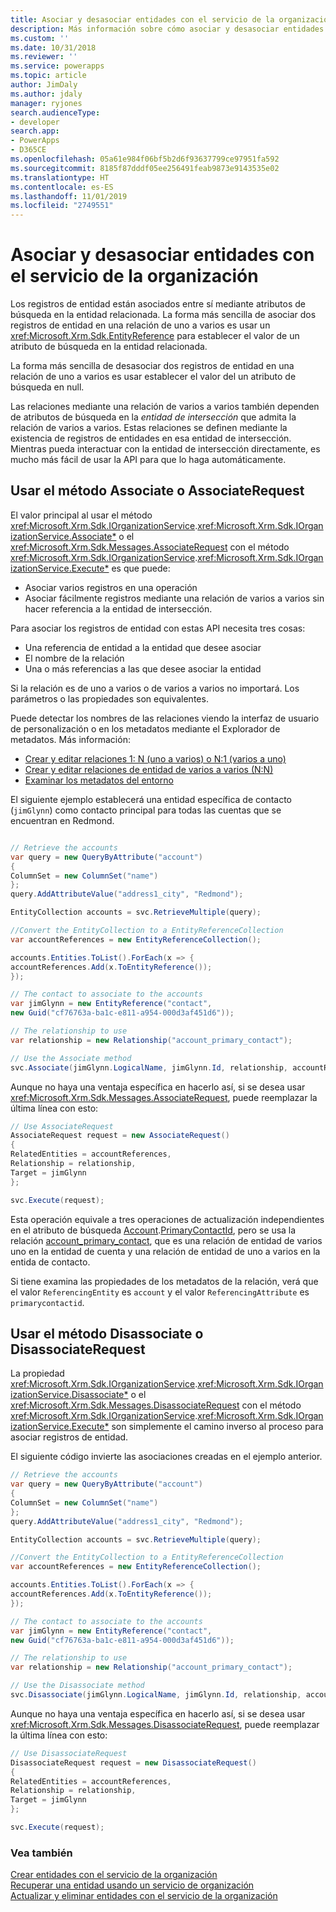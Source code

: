 ```yaml
---
title: Asociar y desasociar entidades con el servicio de la organización (Common Data Service) | Microsoft Docs
description: Más información sobre cómo asociar y desasociar entidades con el servicio de la organización
ms.custom: ''
ms.date: 10/31/2018
ms.reviewer: ''
ms.service: powerapps
ms.topic: article
author: JimDaly
ms.author: jdaly
manager: ryjones
search.audienceType:
- developer
search.app:
- PowerApps
- D365CE
ms.openlocfilehash: 05a61e984f06bf5b2d6f93637799ce97951fa592
ms.sourcegitcommit: 8185f87dddf05ee256491feab9873e9143535e02
ms.translationtype: HT
ms.contentlocale: es-ES
ms.lasthandoff: 11/01/2019
ms.locfileid: "2749551"
---
```

# <a name="associate-and-disassociate-entities-using-the-organization-service"></a>Asociar y desasociar entidades con el servicio de la organización

Los registros de entidad están asociados entre sí mediante atributos de búsqueda en la entidad relacionada. La forma más sencilla de asociar dos registros de entidad en una relación de uno a varios es usar un <xref:Microsoft.Xrm.Sdk.EntityReference> para establecer el valor de un atributo de búsqueda en la entidad relacionada.

La forma más sencilla de desasociar dos registros de entidad en una relación de uno a varios es usar establecer el valor del un atributo de búsqueda en null.

Las relaciones mediante una relación de varios a varios también dependen de atributos de búsqueda en la *entidad de intersección* que admita la relación de varios a varios. Estas relaciones se definen mediante la existencia de registros de entidades en esa entidad de intersección. Mientras pueda interactuar con la entidad de intersección directamente, es mucho más fácil de usar la API para que lo haga automáticamente.

## <a name="use-the-associate-method-or-associaterequest"></a>Usar el método Associate o AssociateRequest

El valor principal al usar el método <xref:Microsoft.Xrm.Sdk.IOrganizationService>.<xref:Microsoft.Xrm.Sdk.IOrganizationService.Associate*> o el <xref:Microsoft.Xrm.Sdk.Messages.AssociateRequest> con el método <xref:Microsoft.Xrm.Sdk.IOrganizationService>.<xref:Microsoft.Xrm.Sdk.IOrganizationService.Execute*> es que puede:

- Asociar varios registros en una operación
- Asociar fácilmente registros mediante una relación de varios a varios sin hacer referencia a la entidad de intersección.

Para asociar los registros de entidad con estas API necesita tres cosas:

- Una referencia de entidad a la entidad que desee asociar
- El nombre de la relación
- Una o más referencias a las que desee asociar la entidad

Si la relación es de uno a varios o de varios a varios no importará. Los parámetros o las propiedades son equivalentes.

Puede detectar los nombres de las relaciones viendo la interfaz de usuario de personalización o en los metadatos mediante el Explorador de metadatos. Más información: 

- [Crear y editar relaciones 1: N (uno a varios) o N:1 (varios a uno)](../../../maker/common-data-service/create-edit-1n-relationships.md)
- [Crear y editar relaciones de entidad de varios a varios (N:N)](../../../maker/common-data-service/create-edit-nn-relationships.md)
- [Examinar los metadatos del entorno](../browse-your-metadata.md)

El siguiente ejemplo establecerá una entidad específica de contacto (`jimGlynn`) como contacto principal para todas las cuentas que se encuentran en Redmond.


```csharp

// Retrieve the accounts
var query = new QueryByAttribute("account")
{
ColumnSet = new ColumnSet("name")
};
query.AddAttributeValue("address1_city", "Redmond");

EntityCollection accounts = svc.RetrieveMultiple(query);

//Convert the EntityCollection to a EntityReferenceCollection
var accountReferences = new EntityReferenceCollection();

accounts.Entities.ToList().ForEach(x => {
accountReferences.Add(x.ToEntityReference());
});

// The contact to associate to the accounts
var jimGlynn = new EntityReference("contact", 
new Guid("cf76763a-ba1c-e811-a954-000d3af451d6"));

// The relationship to use
var relationship = new Relationship("account_primary_contact");

// Use the Associate method
svc.Associate(jimGlynn.LogicalName, jimGlynn.Id, relationship, accountReferences);
```
Aunque no haya una ventaja específica en hacerlo así, si se desea usar <xref:Microsoft.Xrm.Sdk.Messages.AssociateRequest>, puede reemplazar la última línea con esto:


```csharp
// Use AssociateRequest
AssociateRequest request = new AssociateRequest()
{
RelatedEntities = accountReferences,
Relationship = relationship,
Target = jimGlynn
};

svc.Execute(request);
```

Esta operación equivale a tres operaciones de actualización independientes en el atributo de búsqueda [Account](../reference/entities/account.md).[PrimaryContactId](../reference/entities/account.md#BKMK_PrimaryContactId), pero se usa la relación [account_primary_contact](../reference/entities/contact.md#BKMK_account_primary_contact), que es una relación de entidad de varios uno en la entidad de cuenta y una relación de entidad de uno a varios en la entida de contacto.

Si tiene examina las propiedades de los metadatos de la relación, verá que el valor `ReferencingEntity` es `account` y el valor `ReferencingAttribute` es `primarycontactid`.


## <a name="use-the-disassociate-method-or-disassociaterequest"></a>Usar el método Disassociate o DisassociateRequest

La propiedad <xref:Microsoft.Xrm.Sdk.IOrganizationService>.<xref:Microsoft.Xrm.Sdk.IOrganizationService.Disassociate*> o el <xref:Microsoft.Xrm.Sdk.Messages.DisassociateRequest> con el método <xref:Microsoft.Xrm.Sdk.IOrganizationService>.<xref:Microsoft.Xrm.Sdk.IOrganizationService.Execute*> son simplemente el camino inverso al proceso para asociar registros de entidad.

El siguiente código invierte las asociaciones creadas en el ejemplo anterior.


```csharp
// Retrieve the accounts
var query = new QueryByAttribute("account")
{
ColumnSet = new ColumnSet("name")
};
query.AddAttributeValue("address1_city", "Redmond");

EntityCollection accounts = svc.RetrieveMultiple(query);

//Convert the EntityCollection to a EntityReferenceCollection
var accountReferences = new EntityReferenceCollection();

accounts.Entities.ToList().ForEach(x => {
accountReferences.Add(x.ToEntityReference());
});

// The contact to associate to the accounts
var jimGlynn = new EntityReference("contact", 
new Guid("cf76763a-ba1c-e811-a954-000d3af451d6"));

// The relationship to use
var relationship = new Relationship("account_primary_contact");

// Use the Disassociate method
svc.Disassociate(jimGlynn.LogicalName, jimGlynn.Id, relationship, accountReferences);
```
Aunque no haya una ventaja específica en hacerlo así, si se desea usar <xref:Microsoft.Xrm.Sdk.Messages.DisassociateRequest>, puede reemplazar la última línea con esto:

```csharp
// Use DisassociateRequest
DisassociateRequest request = new DisassociateRequest()
{
RelatedEntities = accountReferences,
Relationship = relationship,
Target = jimGlynn
};

svc.Execute(request);
```

### <a name="see-also"></a>Vea también

[Crear entidades con el servicio de la organización](entity-operations-create.md)<br />
[Recuperar una entidad usando un servicio de organización](entity-operations-retrieve.md)<br />
[Actualizar y eliminar entidades con el servicio de la organización](entity-operations-update-delete.md)<br />
